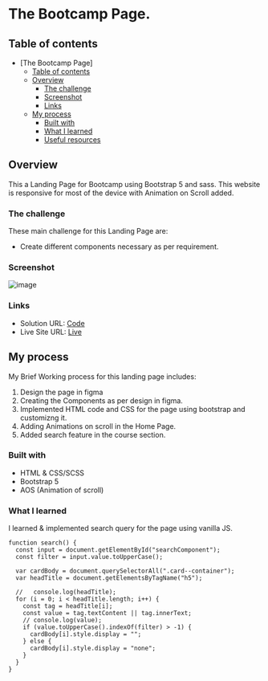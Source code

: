 # The Bootcamp Page.

## Table of contents

- [The Bootcamp Page]
  - [Table of contents](#table-of-contents)
  - [Overview](#overview)
    - [The challenge](#the-challenge)
    - [Screenshot](#screenshot)
    - [Links](#links)
  - [My process](#my-process)
    - [Built with](#built-with)
    - [What I learned](#what-i-learned)
    - [Useful resources](#useful-resources)


## Overview

This a Landing Page for Bootcamp using Bootstrap 5 and sass. This website is responsive for most of the device with Animation on Scroll added.

### The challenge

These main challenge for this Landing Page are:
- Create different components necessary as per requirement.

### Screenshot

![image](https://user-images.githubusercontent.com/42742924/169252747-918b64e9-2e3c-40b4-bdfa-277c788b625a.png)


### Links

- Solution URL: [Code](https://github.com/Skyz03/Bootstrap--Bootcamp)
- Live Site URL: [Live](https://skyz03.github.io/Bootstrap--Bootcamp/)

## My process

My Brief Working process for this landing page includes:
1. Design the page in figma
2. Creating the Components as per design in figma.
3. Implemented HTML code and CSS for the page using bootstrap and customizng it.
4. Adding Animations on scroll in the Home Page.
5. Added search feature in the course section.


### Built with

- HTML & CSS/SCSS
- Bootstrap 5
- AOS (Animation of scroll) 

### What I learned

I learned & implemented search query for the page using vanilla JS.

```
function search() {
  const input = document.getElementById("searchComponent");
  const filter = input.value.toUpperCase();

  var cardBody = document.querySelectorAll(".card--container");
  var headTitle = document.getElementsByTagName("h5");

  //   console.log(headTitle);
  for (i = 0; i < headTitle.length; i++) {
    const tag = headTitle[i];
    const value = tag.textContent || tag.innerText;
    // console.log(value);
    if (value.toUpperCase().indexOf(filter) > -1) {
      cardBody[i].style.display = "";
    } else {
      cardBody[i].style.display = "none";
    }
  }
}
```




